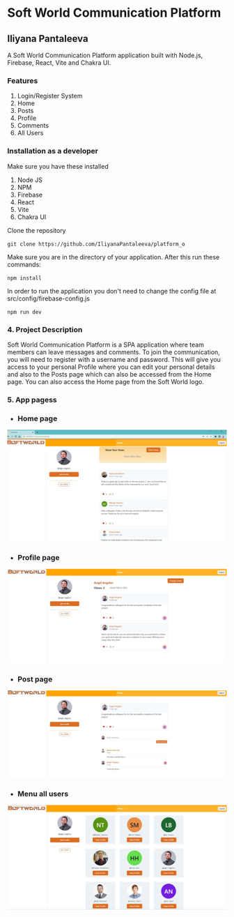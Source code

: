 # Soft World Communication Platform 

## Iliyana Pantaleeva 

A Soft World Communication Platform application built with Node.js, Firebase, React, Vite and Chakra UI. 
### Features

1. Login/Register System
2. Home 
3. Posts
4. Profile
5. Comments
6. All Users

### Installation as a developer

Make sure you have these installed

1. Node JS
2. NPM
3. Firebase
4. React
5. Vite
6. Chakra UI

Clone the repository

```
git clone https://github.com/IliyanaPantaleeva/platform_o
```

Make sure you are in the directory of your application.
After this run these commands:

```
npm install 
```
In order to run the application you don't need to change the config file at src/config/firebase-config.js
```
npm run dev
```

### 4. Project Description
Soft World Communication Platform is a SPA application where team members can leave messages and comments. To join the communication, you will need to register with a username and password. This will give you access to your personal Profile where you can edit your personal details and also to the Posts page which can also be accessed from the Home page.  You can also access the Home page from the Soft World logo. 


### 5. App pagess


  - ### Home page

  ![display home ](1.jpg)

  
  - ### Profile page

  ![display profile ](2.jpg)


  - ### Post page

  ![display post ](3.jpg)
  
  - ### Menu all users

  ![display all users ](4.jpg)
  